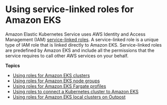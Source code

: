 # Using service\-linked roles for Amazon EKS<a name="using-service-linked-roles"></a>

Amazon Elastic Kubernetes Service uses AWS Identity and Access Management \(IAM\) [service\-linked roles](https://docs.aws.amazon.com/IAM/latest/UserGuide/id_roles_create-service-linked-role.html)\. A service\-linked role is a unique type of IAM role that is linked directly to Amazon EKS\. Service\-linked roles are predefined by Amazon EKS and include all the permissions that the service requires to call other AWS services on your behalf\. 

**Topics**
+ [Using roles for Amazon EKS clusters](using-service-linked-roles-eks.md)
+ [Using roles for Amazon EKS node groups](using-service-linked-roles-eks-nodegroups.md)
+ [Using roles for Amazon EKS Fargate profiles](using-service-linked-roles-eks-fargate.md)
+ [Using roles to connect a Kubernetes cluster to Amazon EKS](using-service-linked-roles-eks-connector.md)
+ [Using roles for Amazon EKS local clusters on Outpost](using-service-linked-roles-eks-outpost.md)